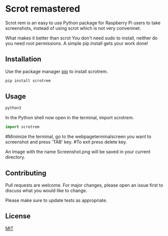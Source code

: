 # Scrot remastered

Scrot rem is an easy to use Python package for Raspberry Pi users to take screenshots, instead of using scrot which is not very conveninet.

What makes it better than scrot You don't need sudo to install, neither do you need root permissions. A simple pip install gets your work done!

## Installation

Use the package manager [pip](httpspip.pypa.ioenstable) to install scrotrem.

```bash
pip install scrotrem
```

## Usage

```bash
python3
```

In the Python shell now open in the terminal, import scrotrem.

```python
import scrotrem
```
#Minimize the terminal, go to the webpageterminalscreen you want to screenshot and press 'TAB' key.
#To exit press delete key.

An Image with the name Screenshot.png will be saved in your current directory.

## Contributing
Pull requests are welcome. For major changes, please open an issue first to discuss what you would like to change.

Please make sure to update tests as appropriate.

## License
[MIT](httpschoosealicense.comlicensesmit)
